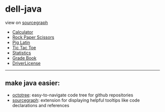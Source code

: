 # dell-java
view on [sourcegraph](https://sourcegraph.com/github.com/nntrn/dell-java@assignments)

* [Calculator](Calculator/src/Main.java)
* [Rock Paper Scissors](RockPaperScissors/src/main.java)
* [Pig Latin](PigLatin/src/Main.java)
* [Tic Tac Toe](TicTacToe/src/TicTacToe.java)
* [Statistics](Statistics/src/Main.java)
* [Grade Book](GradeBook/src/GradeBook.java)
* [DriverLicense](DriverLicense/src/DriverLicense.java)


----

## make java easier:

* [octotree](https://github.com/ovity/octotree): easy-to-navigate code tree for github repositories 
* [sourcegraph](https://docs.sourcegraph.com/integration/browser_extension): extension for displaying helpful tooltips like code declarations and references